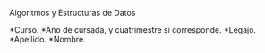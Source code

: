 Algoritmos y Estructuras de Datos

*Curso.
*Año de cursada, y cuatrimestre si corresponde.
*Legajo.
*Apellido.
*Nombre.
